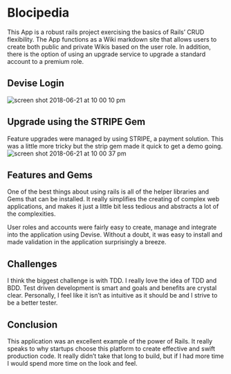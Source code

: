 # Blocipedia
This App is a robust rails project exercising the basics of Rails’ CRUD flexibility. The App functions as a Wiki markdown site that allows users to create both public and private Wikis based on the user role. In addition, there is the option of using an upgrade service to upgrade a standard account to a premium role.

## Devise Login
![screen shot 2018-06-21 at 10 00 10 pm](https://user-images.githubusercontent.com/24664863/41758657-0baf02f8-759f-11e8-8a22-7a905d42c769.png)

## Upgrade using the STRIPE Gem
Feature upgrades were managed by using STRIPE, a payment solution. This was a little more tricky but the strip gem made it quick to get a demo going.
![screen shot 2018-06-21 at 10 00 37 pm](https://user-images.githubusercontent.com/24664863/41758667-19a2a676-759f-11e8-8bda-545bc02fea73.png)

## Features and Gems
One of the best things about using rails is all of the helper libraries and Gems that can be installed. It really simplifies the creating of complex web applications, and makes it just a little bit less tedious and abstracts a lot of the complexities.

User roles and accounts were fairly easy to create, manage and integrate into the application using Devise. Without a doubt, it was easy to install and made validation in the application surprisingly a breeze.


## Challenges
I think the biggest challenge is with TDD. I really love the idea of TDD and BDD. Test driven development is smart and goals and benefits are crystal clear. Personally, I feel like it isn’t as intuitive as it should be and I strive to be a better tester.

## Conclusion
This application was an excellent example of the power of Rails. It really speaks to why startups choose this platform to create effective and swift production code. It really didn’t take that long to build, but if I had more time I would spend more time on the look and feel.
